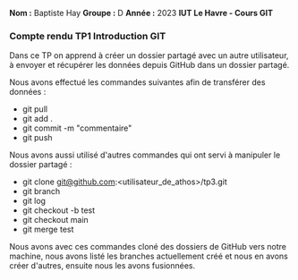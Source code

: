 **Nom :** Baptiste Hay
**Groupe :** D
**Année :** 2023
**IUT Le Havre - Cours GIT**

### Compte rendu TP1 Introduction GIT

Dans ce TP on apprend à créer un dossier partagé avec un autre utilisateur, à envoyer et récupérer les données depuis GitHub dans un dossier partagé. 

Nous avons effectué les commandes suivantes afin de transférer des données : 

- git pull
- git add .
- git commit -m "commentaire"
- git push

Nous avons aussi utilisé d'autres commandes qui ont servi à manipuler le dossier partagé :

- git clone git@github.com:<utilisateur_de_athos>/tp3.git
- git branch
- git log
- git checkout -b test
- git checkout main
- git merge test

Nous avons avec ces commandes cloné des dossiers de GitHub vers notre machine, nous avons listé les branches actuellement créé et nous en avons créer d'autres, ensuite nous les avons fusionnées. 
